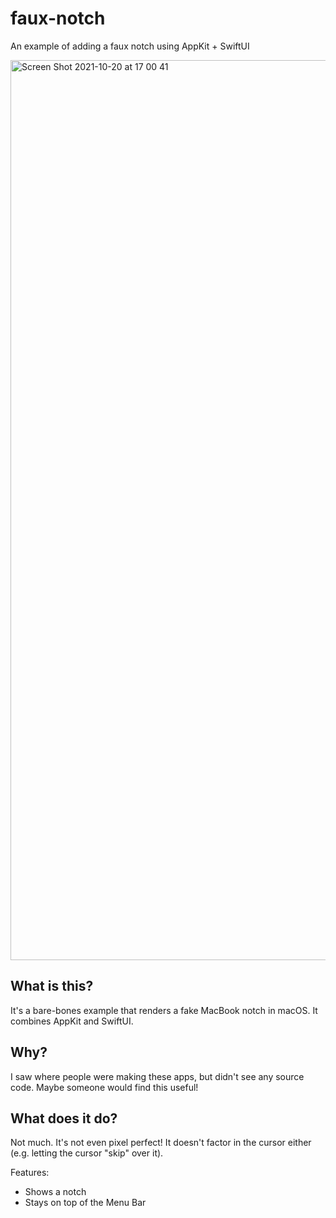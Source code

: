 # faux-notch
An example of adding a faux notch using AppKit + SwiftUI

<img width="1440" alt="Screen Shot 2021-10-20 at 17 00 41" src="https://user-images.githubusercontent.com/2092798/138171518-6afee998-52e3-4cb0-bf97-f5c75ee7744e.png">

## What is this?

It's a bare-bones example that renders a fake MacBook notch in macOS. It combines AppKit and SwiftUI.

## Why?

I saw where people were making these apps, but didn't see any source code. Maybe someone would find this useful!

## What does it do?

Not much. It's not even pixel perfect! It doesn't factor in the cursor either (e.g. letting the cursor "skip" over it).

Features:
- Shows a notch
- Stays on top of the Menu Bar

